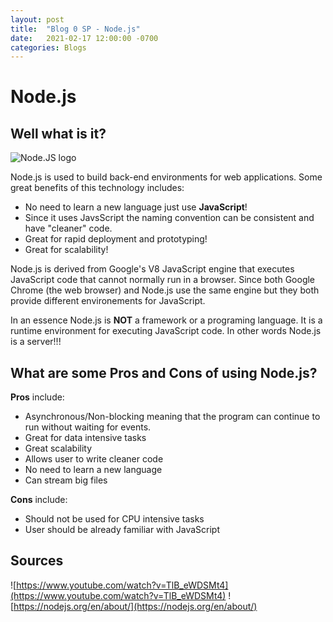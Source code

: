 ```yaml
---
layout: post
title:  "Blog 0 SP - Node.js"
date:   2021-02-17 12:00:00 -0700
categories: Blogs
---
```

# Node.js
## Well what is it?
![Node.JS logo](/cit480-blog/assets/sp-blog-0-node.png)

Node.js is used to build back-end environments for web applications. Some great benefits of this technology includes:
- No need to learn a new language just use **JavaScript**!
- Since it uses JavsScript the naming convention can be consistent and have "cleaner" code.
- Great for rapid deployment and prototyping!
- Great for scalability!

Node.js is derived from Google's V8 JavaScript engine that executes JavaScript code that cannot normally run in a browser. Since both Google Chrome (the web browser) and Node.js use the same engine but they both provide different environements for JavaScript.

In an essence Node.js is **NOT** a framework or a programing language. It is a runtime environment for executing JavaScript code. In other words Node.js is a server!!!

## What are some Pros and Cons of using Node.js?
**Pros** include:
- Asynchronous/Non-blocking meaning that the program can continue to run without waiting for events.
- Great for data intensive tasks
- Great scalability
- Allows user to write cleaner code
- No need to learn a new language
- Can stream big files

**Cons** include:
- Should not be used for CPU intensive tasks
- User should be already familiar with JavaScript

## Sources
![https://www.youtube.com/watch?v=TlB_eWDSMt4](https://www.youtube.com/watch?v=TlB_eWDSMt4)
![https://nodejs.org/en/about/](https://nodejs.org/en/about/)